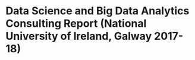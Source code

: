 # Data Science and Big Data Analytics Consulting Report (National University of Ireland, Galway 2017-18)
